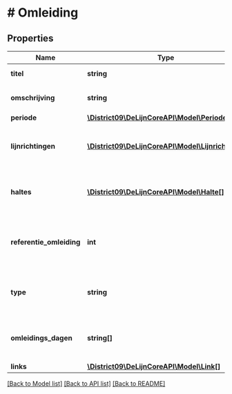 # # Omleiding

## Properties

Name | Type | Description | Notes
------------ | ------------- | ------------- | -------------
**titel** | **string** | Titel van de omleiding | [optional]
**omschrijving** | **string** | Omschrijving van de omleiding | [optional]
**periode** | [**\District09\DeLijnCoreAPI\Model\Periode**](Periode.md) |  | [optional]
**lijnrichtingen** | [**\District09\DeLijnCoreAPI\Model\Lijnrichting[]**](Lijnrichting.md) | Lijst van lijnrichtingen die betrokken zijn in deze omleiding | [optional]
**haltes** | [**\District09\DeLijnCoreAPI\Model\Halte[]**](Halte.md) | Lijst van niet bediende haltes van deze omleiding | [optional]
**referentie_omleiding** | **int** | De referentie omleiding is een identificatie(id) van de omleiding | [optional]
**type** | **string** | Het type van de omleiding zoals bv. werken of evenement | [optional]
**omleidings_dagen** | **string[]** | Geef een lijst van dagen waarop de omleiding van toepassing is | [optional]
**links** | [**\District09\DeLijnCoreAPI\Model\Link[]**](Link.md) |  | [optional]

[[Back to Model list]](../../README.md#models) [[Back to API list]](../../README.md#endpoints) [[Back to README]](../../README.md)

